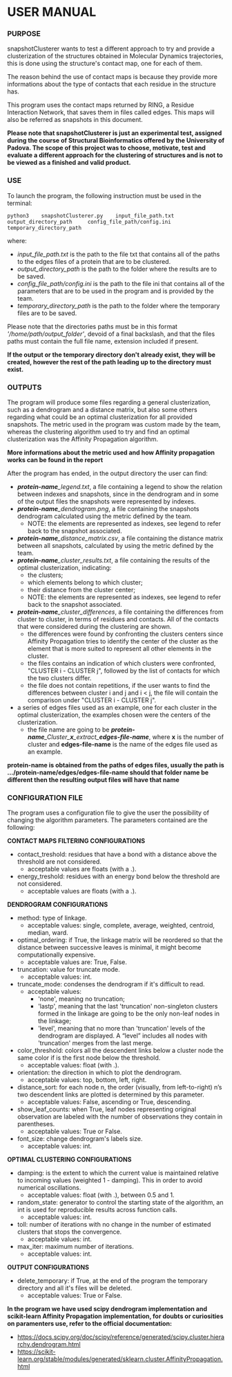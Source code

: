 # USER MANUAL

### PURPOSE

snapshotClusterer wants to test a different approach to try and provide a clusterization of the structures obtained in Molecular Dynamics trajectories, this is done using the structure's contact map, one for each of them.

The reason behind the use of contact maps is because they provide more informations about the type of contacts that each residue in the structure has.

This program uses the contact maps returned by RING, a Residue Interaction Network, that saves them in files called edges.
This maps will also be referred as snapshots in this document.

**Please note that snapshotClusterer is just an experimental test, assigned during the course of Structural Bioinformatics offered by the University of Padova.
The scope of this project was to choose, motivate, test and evaluate a different approach for the clustering of structures and is not to be viewed as a finished and valid product.**
 
### USE

To launch the program, the following instruction must be used in the terminal:

`python3  	snapshotClusterer.py  	input_file_path.txt	  output_directory_path  	config_file_path/config.ini 	 temporary_directory_path`

where:
* *input_file_path.txt* is the path to the file txt that contains all of the paths to the edges files of a protein that are to be clustered.
* *output_directory_path* is the path to the folder where the results are to be saved.
* *config_file_path/config.ini* is the path to the file ini that contains all of the parameters that are to be used in the program and is provided by the team.
* *temporary_directory_path* is the path to the folder where the temporary files are to be saved.

Please note that the directories paths must be in this format *'/home/path/output_folder'*, devoid of a final backslash, and that the files paths must contain the full file name, extension included if present.

**If the output or the temporary directory don't already exist, they will be created, however the rest of the path leading up to the directory must exist.**

### OUTPUTS

The program will produce some files regarding a general clusterization, such as a dendrogram and a distance matrix, but also some others regarding what could be an optimal clusterization for all provided snapshots.
The metric used in the program was custom made by the team, whereas the clustering algorithm used to try and find an optimal clusterization was the Affinity Propagation algorithm.

**More informations about the metric used and how Affinity propagation works can be found in the report**

After the program has ended, in the output directory the user can find:
* *__protein-name__\_legend.txt*, a file containing a legend to show the relation between indexes and snapshots, since in the dendrogram and in some of the output files the snapshots were represented by indexes.
* *__protein-name__\_dendrogram.png*, a file containing the snapshots dendrogram calculated using the metric defined by the team.
  * NOTE: the elements are represented as indexes, see legend to refer back to the snapshot associated.
* *__protein-name__\_distance_matrix.csv*, a file containing the distance matrix between all snapshots, calculated by using the metric defined by the team.
* *__protein-name__\_cluster_results.txt*, a file containing the results of the optimal clusterization, indicating:
  * the clusters;
  * which elements belong to which cluster;
  * their distance from the cluster center;
  * NOTE: the elements are represented as indexes, see legend to refer back to the snapshot associated.
* *__protein-name__\_cluster_differences*, a file containing the differences from cluster to cluster, in terms of residues and contacts. All of the contacts that were considered during the clustering are shown. 
  * the differences were found by confronting the clusters centers since Affinity Propagation tries to identify the center of the cluster as the element that is more suited to represent all other elements in the cluster.
  * the files contains an indication of which clusters were confronted, "CLUSTER i - CLUSTER j", followed by the list of contacts for which the two clusters differ.
  * the file does not contain repetitions, if the user wants to find the differences between cluster i and j and i < j, the file will contain the comparison under "CLUSTER i - CLUSTER j". 
* a series of edges files used as an example, one for each cluster in the optimal clusterization, the examples chosen were the centers of the clusterization.
  * the file name are going to be *__protein-name__\_Cluster_**x**\_extract_**edges-file-name***, where **x** is the number of cluster and **edges-file-name** is the name of the edges file used as an example.

**protein-name is obtained from the paths of edges files, usually the path is .../protein-name/edges/edges-file-name should that folder name be different then the resulting output files will have that name**

### CONFIGURATION FILE
The program uses a configuration file to give the user the possibility of changing the algorithm parameters.
The parameters contained are the following:

**CONTACT MAPS FILTERING CONFIGURATIONS**

* contact_treshold: residues that have a bond with a distance above the threshold are not considered.
  * acceptable values are floats (with a .).
* energy_treshold: residues with an energy bond below the threshold are not considered.
  * acceptable values are floats (with a .).

**DENDROGRAM CONFIGURATIONS**

* method: type of linkage.
  * acceptable values: single, complete, average, weighted, centroid, median, ward.
* optimal_ordering: if True, the linkage matrix will be reordered so that the distance between successive leaves is minimal, it might become computationally expensive.
  * acceptable values are: True, False.
* truncation: value for truncate mode.
  * acceptable values: int.
* truncate_mode: condenses the dendrogram if it's difficult to read.
  * acceptable values: 
    * 'none', meaning no truncation;
    * 'lastp', meaning that the last 'truncation' non-singleton clusters formed in the linkage are going to be the only non-leaf nodes in the linkage;
    * 'level', meaning that no more than 'truncation' levels of the dendrogram are displayed. A “level” includes all nodes with 'truncation' merges from the last merge.
* color_threshold: colors all the descendent links below a cluster node the same color if is the first node below the threshold.   
  * acceptable values: float (with .).
* orientation: the direction in which to plot the dendrogram.
  * acceptable values: top, bottom, left, right.
* distance_sort: for each node n, the order (visually, from left-to-right) n’s two descendent links are plotted is determined by this parameter.
  * acceptable values: False, ascending or True, descending.
* show_leaf_counts: when True, leaf nodes representing original observation are labeled with the number of observations they contain in parentheses.
  * acceptable values: True or False.
* font_size: change dendrogram's labels size.
  * acceptable values: int.

**OPTIMAL CLUSTERING CONFIGURATIONS**

* damping: is the extent to which the current value is maintained relative to incoming values (weighted 1 - damping). This in order to avoid numerical oscillations.
  * acceptable values: float (with .), between 0.5 and 1.
* random_state: generator to control the starting state of the algorithm, an int is used for reproducible results across function calls.
  * acceptable values: int.
* toll: number of iterations with no change in the number of estimated clusters that stops the convergence.
  * acceptable values: int.
* max_iter: maximum number of iterations.
  * acceptable values: int.
  
**OUTPUT CONFIGURATIONS**

* delete_temporary: if True, at the end of the program the temporary directory and all it's files will be deleted.
  * acceptable values: True or False.

**In the program we have used scipy dendrogram implementation and scikit-learn Affinity Propagation implementation, for doubts or curiosities on paramenters use, refer to the official documentation:**
- https://docs.scipy.org/doc/scipy/reference/generated/scipy.cluster.hierarchy.dendrogram.html
- https://scikit-learn.org/stable/modules/generated/sklearn.cluster.AffinityPropagation.html
